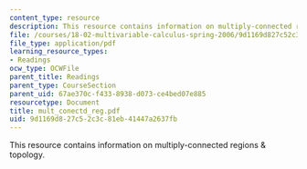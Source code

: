 ```yaml
---
content_type: resource
description: This resource contains information on multiply-connected regions & topology.
file: /courses/18-02-multivariable-calculus-spring-2006/9d1169d827c52c3c81eb41447a2637fb_mult_conectd_reg.pdf
file_type: application/pdf
learning_resource_types:
- Readings
ocw_type: OCWFile
parent_title: Readings
parent_type: CourseSection
parent_uid: 67ae370c-f433-8938-d073-ce4bed07e885
resourcetype: Document
title: mult_conectd_reg.pdf
uid: 9d1169d8-27c5-2c3c-81eb-41447a2637fb
---
```

This resource contains information on multiply-connected regions & topology.

